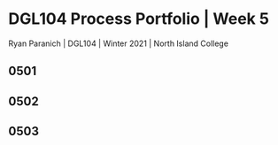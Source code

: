 # DGL104 Process Portfolio | Week 5

Ryan Paranich | DGL104 | Winter 2021 | North Island College

## 0501

## 0502

## 0503
